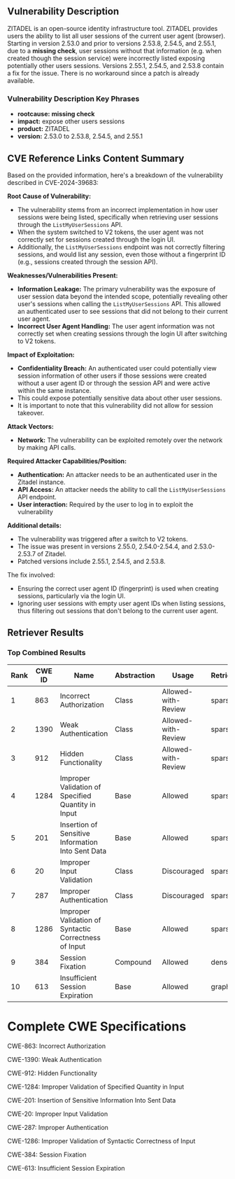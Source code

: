 ## Vulnerability Description
ZITADEL is an open-source identity infrastructure tool. ZITADEL provides users the ability to list all user sessions of the current user agent (browser). Starting in version 2.53.0 and prior to versions 2.53.8, 2.54.5, and 2.55.1, due to a **missing check**, user sessions without that information (e.g. when created though the session service) were incorrectly listed exposing potentially other users sessions. Versions 2.55.1, 2.54.5, and 2.53.8 contain a fix for the issue. There is no workaround since a patch is already available.

### Vulnerability Description Key Phrases
- **rootcause:** **missing check**
- **impact:** expose other users sessions
- **product:** ZITADEL
- **version:** 2.53.0 to 2.53.8, 2.54.5, and 2.55.1

## CVE Reference Links Content Summary
Based on the provided information, here's a breakdown of the vulnerability described in CVE-2024-39683:

**Root Cause of Vulnerability:**

- The vulnerability stems from an incorrect implementation in how user sessions were being listed, specifically when retrieving user sessions through the `ListMyUserSessions` API.
- When the system switched to V2 tokens, the user agent was not correctly set for sessions created through the login UI.
- Additionally, the `ListMyUserSessions` endpoint was not correctly filtering sessions, and would list any session, even those without a fingerprint ID (e.g., sessions created through the session API).

**Weaknesses/Vulnerabilities Present:**

- **Information Leakage:** The primary vulnerability was the exposure of user session data beyond the intended scope, potentially revealing other user's sessions when calling the `ListMyUserSessions` API. This allowed an authenticated user to see sessions that did not belong to their current user agent.
- **Incorrect User Agent Handling:** The user agent information was not correctly set when creating sessions through the login UI after switching to V2 tokens.

**Impact of Exploitation:**

- **Confidentiality Breach:** An authenticated user could potentially view session information of other users if those sessions were created without a user agent ID or through the session API and were active within the same instance.
- This could expose potentially sensitive data about other user sessions.
- It is important to note that this vulnerability did not allow for session takeover.

**Attack Vectors:**

- **Network:** The vulnerability can be exploited remotely over the network by making API calls.

**Required Attacker Capabilities/Position:**

- **Authentication:** An attacker needs to be an authenticated user in the Zitadel instance.
- **API Access:** An attacker needs the ability to call the `ListMyUserSessions` API endpoint.
- **User interaction:** Required by the user to log in to exploit the vulnerability

**Additional details:**

- The vulnerability was triggered after a switch to V2 tokens.
- The issue was present in versions 2.55.0, 2.54.0-2.54.4, and 2.53.0-2.53.7 of Zitadel.
- Patched versions include 2.55.1, 2.54.5, and 2.53.8.

The fix involved:
- Ensuring the correct user agent ID (fingerprint) is used when creating sessions, particularly via the login UI.
- Ignoring user sessions with empty user agent IDs when listing sessions, thus filtering out sessions that don't belong to the current user agent.

## Retriever Results

### Top Combined Results

| Rank | CWE ID | Name | Abstraction | Usage  | Retrievers | Individual Scores |
|------|--------|------|-------------|-------|------------|-------------------|
| 1 | 863 | Incorrect Authorization | Class | Allowed-with-Review | sparse | 0.485 |
| 2 | 1390 | Weak Authentication | Class | Allowed-with-Review | sparse | 0.480 |
| 3 | 912 | Hidden Functionality | Class | Allowed-with-Review | sparse | 0.453 |
| 4 | 1284 | Improper Validation of Specified Quantity in Input | Base | Allowed | sparse | 0.450 |
| 5 | 201 | Insertion of Sensitive Information Into Sent Data | Base | Allowed | sparse | 0.449 |
| 6 | 20 | Improper Input Validation | Class | Discouraged | sparse | 0.446 |
| 7 | 287 | Improper Authentication | Class | Discouraged | sparse | 0.445 |
| 8 | 1286 | Improper Validation of Syntactic Correctness of Input | Base | Allowed | sparse | 0.438 |
| 9 | 384 | Session Fixation | Compound | Allowed | dense | 0.436 |
| 10 | 613 | Insufficient Session Expiration | Base | Allowed | graph | 0.002 |



# Complete CWE Specifications

CWE-863: Incorrect Authorization

CWE-1390: Weak Authentication

CWE-912: Hidden Functionality

CWE-1284: Improper Validation of Specified Quantity in Input

CWE-201: Insertion of Sensitive Information Into Sent Data

CWE-20: Improper Input Validation

CWE-287: Improper Authentication

CWE-1286: Improper Validation of Syntactic Correctness of Input

CWE-384: Session Fixation

CWE-613: Insufficient Session Expiration